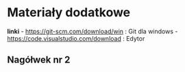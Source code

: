 # Materiały dodatkowe

**linki**
    - https://git-scm.com/download/win : Git dla windows
    - https://code.visualstudio.com/download : Edytor

## Nagółwek nr 2